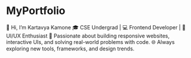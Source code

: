 # MyPortfolio
👋 Hi, I’m Kartavya Kamone 🎓 CSE Undergrad | 💻 Frontend Developer | 🎨 UI/UX Enthusiast 🚀 Passionate about building responsive websites, interactive UIs, and solving real-world problems with code. 🌐 Always exploring new tools, frameworks, and design trends. 
